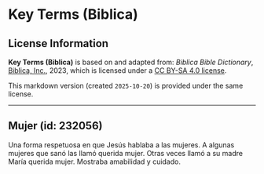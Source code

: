 # Key Terms (Biblica)

## License Information

**Key Terms (Biblica)** is based on and adapted from: _Biblica Bible Dictionary_, [Biblica, Inc.](https://www.biblica.com/), 2023, which is licensed under a [CC BY-SA 4.0 license](https://creativecommons.org/licenses/by-sa/4.0/legalcode.en).

This markdown version (created `2025-10-20`) is provided under the same license.



--------------------------------

## Mujer (id: 232056)

Una forma respetuosa en que Jesús hablaba a las mujeres. A algunas mujeres que sanó las llamó querida mujer. Otras veces llamó a su madre María querida mujer. Mostraba amabilidad y cuidado.



